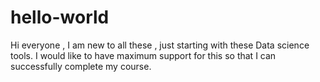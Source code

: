 # hello-world
Hi everyone , I am new to all these , just starting with these Data science tools.
I would like to have maximum support for this so that I can successfully complete my course.
